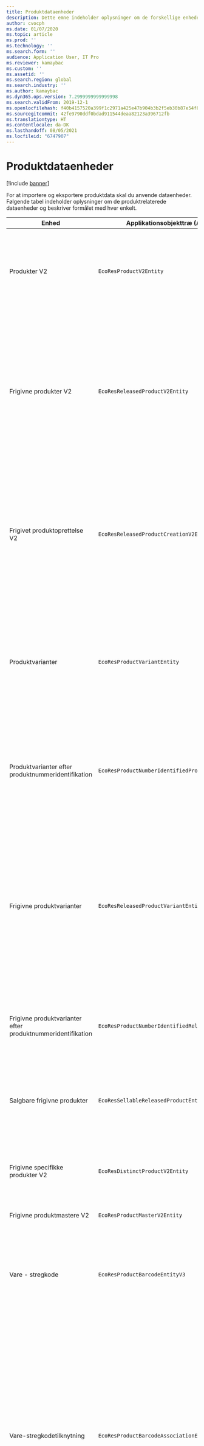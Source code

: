 ```yaml
---
title: Produktdataenheder
description: Dette emne indeholder oplysninger om de forskellige enheder, der kan bruges til at importere og eksportere produktdata.
author: cvocph
ms.date: 01/07/2020
ms.topic: article
ms.prod: ''
ms.technology: ''
ms.search.form: ''
audience: Application User, IT Pro
ms.reviewer: kamaybac
ms.custom: ''
ms.assetid: ''
ms.search.region: global
ms.search.industry: ''
ms.author: kamaybac
ms.dyn365.ops.version: 7.2999999999999998
ms.search.validFrom: 2019-12-1
ms.openlocfilehash: f40b4157520a399f1c2971a425e47b904b3b2f5eb30b87e54f8b810647bcdaeb
ms.sourcegitcommit: 42fe9790ddf0bdad911544deaa82123a396712fb
ms.translationtype: HT
ms.contentlocale: da-DK
ms.lasthandoff: 08/05/2021
ms.locfileid: "6747907"
---
```

# <a name="product-data-entities"></a>Produktdataenheder

[!include [banner](../includes/banner.md)]

For at importere og eksportere produktdata skal du anvende dataenheder. Følgende tabel indeholder oplysninger om de produktrelaterede dataenheder og beskriver formålet med hver enkelt.

| Enhed | Applikationsobjekttræ (AOT) navn (type) | Notater |
|--------|-------------------------------------------|-------|
| Produkter V2 | `EcoResProductV2Entity` | Denne enhed bruges til at importere og eksportere delte produkter, specifikke produkter og produktmastere. Det giver mulighed for opdateringer. Den understøtter ikke sætbaserede SQL-handlinger. Det er aktiveret for Open Data Protocol (OData). |
| Frigivne produkter V2 | `EcoResReleasedProductV2Entity` | Denne enhed bruges til at importere og eksportere udgivne produkter, specifikke produkter og produktmastere. Det giver mulighed for opdateringer. Det kræver, at det delte produkt allerede er oprettet. Når et nyt frigivet produkt importeres, sker der en frigivelse af det delte produkt. Der er også separate enheder, der kan bruges til at importere og eksportere frigivne produktmastere og frigivne specifikke varianter. Denne enhed understøtter ikke sætbaserede SQL-handlinger eller slettehandlinger. Det er aktiveret for OData. |
| Frigivet produktoprettelse V2 | `EcoResReleasedProductCreationV2Entity` | Denne enhed bruges til at importere delte produkter og frigivne produkter i ét trin. Selvom det understøtter eksport, anbefales denne brug ikke, da formålet med enheden er produktoprettelse. Det understøtter ikke opdateringer. Det understøtter et begrænset sæt felter (felter, der er tilgængelige i dialogboksen produktoprettelse). Den understøtter ikke sætbaserede SQL-handlinger. Det er ikke afsløret gennem OData. |
| Produktvarianter | `EcoResProductVariantEntity` | Denne enhed bruges til at importere og eksportere delte produktvarianter. Det giver mulighed for opdateringer. Det kræver, at dimensionsværdierne allerede er oprettet. Integrationsnøglen er produktmaster plus produktdimensioner. Denne enhed understøtter ikke sætbaserede SQL-handlinger. Det er aktiveret for OData. Den understøtter slettehandlinger. Den kan ikke udvides ved at tilføje nye produktdimensioner. |
| Produktvarianter efter produktnummeridentifikation | `EcoResProductNumberIdentifiedProductVariantEntity` | Denne enhed bruges til at importere og eksportere delte produktvarianter. Det giver mulighed for opdateringer. Det kræver, at dimensionsværdierne allerede er oprettet. Integrationsnøglen er produktnummeret (hvorimod integrationsnøglen for enheden **Produktvarianter** er produktmaster plus produktdimensioner). |
| Frigivne produktvarianter | `EcoResReleasedProductVariantEntity` | Denne enhed bruges til at importere og eksportere udgivne produktvarianter. Det giver mulighed for opdateringer. Det kræver, at delte produktvarianter allerede er oprettet. Når en ny frigivet produktvariant importeres, sker der en frigivelse af den delte produktvariant. Denne enhed understøtter ikke sætbaserede SQL-handlinger. Det er aktiveret for OData. Selvom den understøtter slettehandlinger, forårsager denne brug i øjeblikket databeskadigelse på grund af en fejl i den aktuelle platform. Denne enhed kan ikke udvides ved at tilføje nye produktdimensioner. |
| Frigivne produktvarianter efter produktnummeridentifikation | `EcoResProductNumberIdentifiedReleasedProductVariantEntity` | Denne enhed ligner enheden **Frigivne produktvarianter**, men integrationsnøglen er produktnummeret fremfor produktmasteren plus produktdimensionerne. Den kan udvides ved at tilføje nye produktdimensioner. |
| Salgbare frigivne produkter | `EcoResSellableReleasedProductEntity` | Denne enhed bruges kun til at eksportere salgbare produkter. Salgbare produkter er produkter med de oplysninger, der er påkrævet for at kunne bruges på en salgsordre. De samme regler gælder, når et produkt valideres ved brug af funktionen **Valider** på siden **Frigivet produkter**. |
| Frigivne specifikke produkter V2 | `EcoResDistinctProductV2Entity` | Denne enhed bruges kun til at eksportere specifikke produkter. De pågældende specifikke produkter kan være produkter, undertypeprodukter og produktvarianter. |
| Frigivne produktmastere V2 | `EcoResProductMasterV2Entity` | Denne enhed bruges til at importere og eksportere produktmastere. Den er ikke aktiveret til datastyring. |
| Vare - stregkode | `EcoResProductBarcodeEntityV3` | Denne enhed bruges kun til at eksportere produkter og stregkoder. Denne enhed tillader ikke registrering af ændringer, opdateringer eller sletninger. Hvis du vil bruge registrering af ændringer, opdateringer eller sletninger på stregkoder, skal du bruge enheden **Vare - tilknytning af stregkode**. |
| Vare-stregkodetilknytning | `EcoResProductBarcodeAssociationEntity` | Denne enhed bruges kun til at eksportere produkter og stregkoder. Den tillader registrering af ændringer, opdateringer og sletninger. Hvis du vil bruge enheden, skal *Vare - forbedringer af stregkode* aktiveres i [funktionsstyring](../../fin-ops-core/fin-ops/get-started/feature-management/feature-management-overview.md). Dens enhedsnøgle er `AssociationID`, hvilket opretter tilknytningen mellem stregkoden og produktet. Hvis du vil tilføje understøttelse af denne nøgle, udfyldes tabellen `InventitemBarcodeAssociation` med eksisterende stregkodedata, når du aktiverer funktionen. Tabellen udfyldes ved hjælp af et batchjob, og hvis stregkodetabellen har et stort antal poster, kan det tage længere tid at køre batchjobbet. Det anbefales derfor, at du planlægger at aktivere funktionen (og dermed køre batchjobbet) på et tidspunkt, der passer til din forretningsplan. |
| Tilstande for produktlivscyklus | `EcoResProductLifecycleSateEntity` | Denne enhed bruges til at importere og eksportere de forskellige produktlivscyklustilstande, der kan tildeles et produkt. |

> [!NOTE]
> Du kan kun bruge dataenheden **Frigivne produkter V2** til at importere produkter til systemet, hvis det delte produkt allerede er oprettet. Ellers skal du, for at importere produkter til systemet, bruge dataenheden **Produktoprettelse**.


[!INCLUDE[footer-include](../../includes/footer-banner.md)]